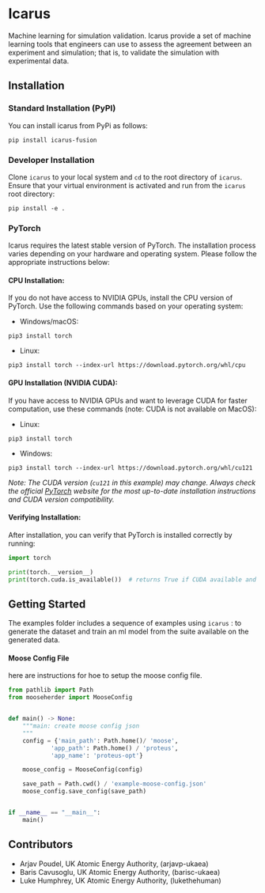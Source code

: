 # Icarus
Machine learning for simulation validation. Icarus provide a set of machine learning tools that engineers can use to assess the agreement between an experiment and simulation; that is, to validate the simulation with experimental data.


## Installation


### Standard Installation (PyPI) 

You can install icarus from PyPi as follows:

```
pip install icarus-fusion
```

### Developer Installation

Clone `icarus` to your local system and `cd` to the root directory of `icarus`. Ensure that your virtual environment is activated and run from the `icarus` root directory:

```
pip install -e .
```


### PyTorch

Icarus requires the latest stable version of PyTorch. The installation process varies depending on your hardware and operating system. Please follow the appropriate instructions below:

#### CPU Installation:

If you do not have access to NVIDIA GPUs, install the CPU version of PyTorch. Use the following commands based on your operating system:

- Windows/macOS:

```
pip3 install torch
```

- Linux: 

```
pip3 install torch --index-url https://download.pytorch.org/whl/cpu
```

#### GPU Installation (NVIDIA CUDA):

If you have access to NVIDIA GPUs and want to leverage CUDA for faster computation, use these commands (note: CUDA is not available on MacOS):

- Linux:

```
pip3 install torch
```

- Windows:
```
pip3 install torch --index-url https://download.pytorch.org/whl/cu121
```

*Note: The CUDA version (`cu121` in this example) may change. Always check the official [PyTorch](https://pytorch.org/get-started/locally/) website for the most up-to-date installation instructions and CUDA version compatibility.*


#### Verifying Installation:

After installation, you can verify that PyTorch is installed correctly by running:

```python
import torch

print(torch.__version__)
print(torch.cuda.is_available())  # returns True if CUDA available and properly installed
```

## Getting Started

The examples folder includes a sequence of examples using `icarus` : to generate the dataset and train an ml model from the suite available on the generated data.

#### Moose Config File

here are instructions for hoe to setup the moose config file.

```python
from pathlib import Path
from mooseherder import MooseConfig


def main() -> None:
    """main: create moose config json
    """
    config = {'main_path': Path.home()/ 'moose',
            'app_path': Path.home() / 'proteus',
            'app_name': 'proteus-opt'}

    moose_config = MooseConfig(config)

    save_path = Path.cwd() / 'example-moose-config.json'
    moose_config.save_config(save_path)


if __name__ == "__main__":
    main()
```

## Contributors

- Arjav Poudel, UK Atomic Energy Authority, (arjavp-ukaea)
- Baris Cavusoglu, UK Atomic Energy Authority, (barisc-ukaea)
- Luke Humphrey, UK Atomic Energy Authority, (lukethehuman)